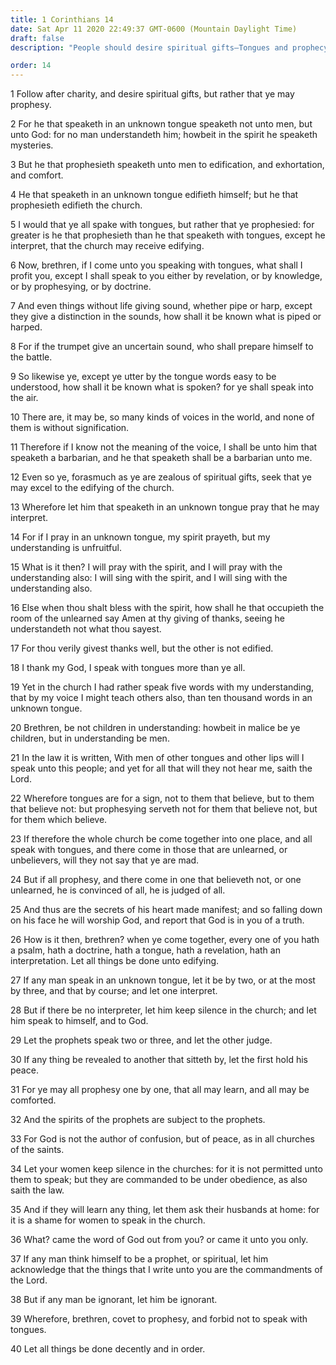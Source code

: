 ```yaml
---
title: 1 Corinthians 14
date: Sat Apr 11 2020 22:49:37 GMT-0600 (Mountain Daylight Time)
draft: false
description: "People should desire spiritual gifts—Tongues and prophecy are compared—Prophecy is the greater gift—Paul says, You may all prophesy; covet to prophesy."

order: 14
---
```

    
1 Follow after charity, and desire spiritual gifts, but rather that ye may prophesy.

2 For he that speaketh in an unknown tongue speaketh not unto men, but unto God: for no man understandeth him; howbeit in the spirit he speaketh mysteries.

3 But he that prophesieth speaketh unto men to edification, and exhortation, and comfort.

4 He that speaketh in an unknown tongue edifieth himself; but he that prophesieth edifieth the church.

5 I would that ye all spake with tongues, but rather that ye prophesied: for greater is he that prophesieth than he that speaketh with tongues, except he interpret, that the church may receive edifying.

6 Now, brethren, if I come unto you speaking with tongues, what shall I profit you, except I shall speak to you either by revelation, or by knowledge, or by prophesying, or by doctrine.

7 And even things without life giving sound, whether pipe or harp, except they give a distinction in the sounds, how shall it be known what is piped or harped.

8 For if the trumpet give an uncertain sound, who shall prepare himself to the battle.

9 So likewise ye, except ye utter by the tongue words easy to be understood, how shall it be known what is spoken? for ye shall speak into the air.

10 There are, it may be, so many kinds of voices in the world, and none of them is without signification.

11 Therefore if I know not the meaning of the voice, I shall be unto him that speaketh a barbarian, and he that speaketh shall be a barbarian unto me.

12 Even so ye, forasmuch as ye are zealous of spiritual gifts, seek that ye may excel to the edifying of the church.

13 Wherefore let him that speaketh in an unknown tongue pray that he may interpret.

14 For if I pray in an unknown tongue, my spirit prayeth, but my understanding is unfruitful.

15 What is it then? I will pray with the spirit, and I will pray with the understanding also: I will sing with the spirit, and I will sing with the understanding also.

16 Else when thou shalt bless with the spirit, how shall he that occupieth the room of the unlearned say Amen at thy giving of thanks, seeing he understandeth not what thou sayest.

17 For thou verily givest thanks well, but the other is not edified.

18 I thank my God, I speak with tongues more than ye all.

19 Yet in the church I had rather speak five words with my understanding, that by my voice I might teach others also, than ten thousand words in an unknown tongue.

20 Brethren, be not children in understanding: howbeit in malice be ye children, but in understanding be men.

21 In the law it is written, With men of other tongues and other lips will I speak unto this people; and yet for all that will they not hear me, saith the Lord.

22 Wherefore tongues are for a sign, not to them that believe, but to them that believe not: but prophesying serveth not for them that believe not, but for them which believe.

23 If therefore the whole church be come together into one place, and all speak with tongues, and there come in those that are unlearned, or unbelievers, will they not say that ye are mad.

24 But if all prophesy, and there come in one that believeth not, or one unlearned, he is convinced of all, he is judged of all.

25 And thus are the secrets of his heart made manifest; and so falling down on his face he will worship God, and report that God is in you of a truth.

26 How is it then, brethren? when ye come together, every one of you hath a psalm, hath a doctrine, hath a tongue, hath a revelation, hath an interpretation. Let all things be done unto edifying.

27 If any man speak in an unknown tongue, let it be by two, or at the most by three, and that by course; and let one interpret.

28 But if there be no interpreter, let him keep silence in the church; and let him speak to himself, and to God.

29 Let the prophets speak two or three, and let the other judge.

30 If any thing be revealed to another that sitteth by, let the first hold his peace.

31 For ye may all prophesy one by one, that all may learn, and all may be comforted.

32 And the spirits of the prophets are subject to the prophets.

33 For God is not the author of confusion, but of peace, as in all churches of the saints.

34 Let your women keep silence in the churches: for it is not permitted unto them to speak; but they are commanded to be under obedience, as also saith the law.

35 And if they will learn any thing, let them ask their husbands at home: for it is a shame for women to speak in the church.

36 What? came the word of God out from you? or came it unto you only.

37 If any man think himself to be a prophet, or spiritual, let him acknowledge that the things that I write unto you are the commandments of the Lord.

38 But if any man be ignorant, let him be ignorant.

39 Wherefore, brethren, covet to prophesy, and forbid not to speak with tongues.

40 Let all things be done decently and in order.
